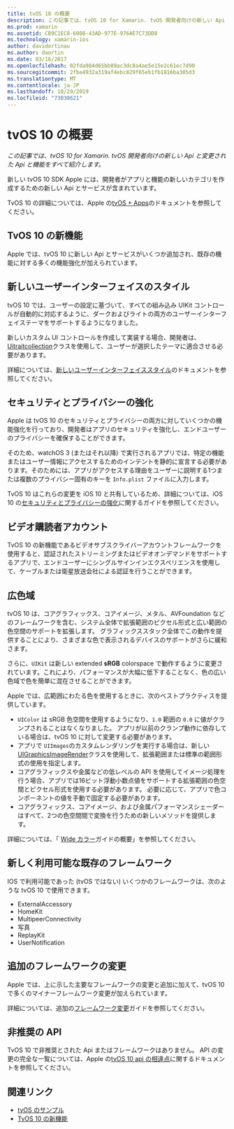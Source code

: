 ```yaml
---
title: tvOS 10 の概要
description: この記事では、tvOS 10 for Xamarin. tvOS 開発者向けの新しい Api と変更された Api と機能をすべて紹介します。
ms.prod: xamarin
ms.assetid: CB9C1EC8-6008-43AD-977E-976AE7C73DD8
ms.technology: xamarin-ios
author: davidortinau
ms.author: daortin
ms.date: 03/16/2017
ms.openlocfilehash: 02fda984d65bb89ac3dc8a4ae5e15e2c61ec7d90
ms.sourcegitcommit: 2fbe4932a319af4ebc829f65eb1fb1816ba305d3
ms.translationtype: MT
ms.contentlocale: ja-JP
ms.lasthandoff: 10/29/2019
ms.locfileid: "73030621"
---
```

# <a name="introduction-to-tvos-10"></a>tvOS 10 の概要

_この記事では、tvOS 10 for Xamarin. tvOS 開発者向けの新しい Api と変更された Api と機能をすべて紹介します。_

新しい tvOS 10 SDK Apple には、開発者がアプリと機能の新しいカテゴリを作成するための新しい Api とサービスが含まれています。 

TvOS 10 の詳細については、Apple の[tvOS + Apps](https://developer.apple.com/tvos/)のドキュメントを参照してください。

## <a name="whats-new-in-tvos-10"></a>TvOS 10 の新機能

Apple では、tvOS 10 に新しい Api とサービスがいくつか追加され、既存の機能に対する多くの機能強化が加えられています。

## <a name="new-user-interface-styles"></a>新しいユーザーインターフェイスのスタイル

tvOS 10 では、ユーザーの設定に基づいて、すべての組み込み UIKit コントロールが自動的に対応するように、ダークおよびライトの両方のユーザーインターフェイステーマをサポートするようになりました。

新しいカスタム UI コントロールを作成して実装する場合、開発者は、 [Uitraitcollection](https://developer.apple.com/reference/uikit/uitraitcollection)クラスを使用して、ユーザーが選択したテーマに適合させる必要があります。

詳細については、[新しいユーザーインターフェイススタイル](~/ios/tvos/platform/user-interface-styles.md)のドキュメントを参照してください。

## <a name="security-and-privacy-enhancements"></a>セキュリティとプライバシーの強化

Apple は tvOS 10 のセキュリティとプライバシーの両方に対していくつかの機能強化を行っており、開発者はアプリのセキュリティを強化し、エンドユーザーのプライバシーを確保することができます。

そのため、watchOS 3 (またはそれ以降) で実行されるアプリでは、特定の機能またはユーザー情報にアクセスするためのインテントを静的に宣言する必要があります。そのためには、アプリがアクセスする理由をユーザーに説明する1つまたは複数のプライバシー固有のキーを `Info.plist` ファイルに入力します。

TvOS 10 はこれらの変更を iOS 10 と共有しているため、詳細については、iOS 10 の[セキュリティとプライバシーの強化](~/ios/app-fundamentals/security-privacy.md)に関するガイドを参照してください。

## <a name="video-subscriber-account"></a>ビデオ購読者アカウント

TvOS 10 の新機能であるビデオサブスクライバーアカウントフレームワークを使用すると、認証されたストリーミングまたはビデオオンデマンドをサポートするアプリで、エンドユーザーにシングルサインインエクスペリエンスを使用して、ケーブルまたは衛星放送会社による認証を行うことができます。

<!--To find out more, please see our [Video Subscriber Account](~/ios/platform-features/introduction-to-ios10/video-subscriber-account/) guide.-->

## <a name="wide-color"></a>広色域

tvOS 10 は、コアグラフィックス、コアイメージ、メタル、AVFoundation などのフレームワークを含む、システム全体で拡張範囲のピクセル形式と広い範囲の色空間のサポートを拡張します。 グラフィックススタック全体でこの動作を提供することにより、さまざまな色で表示されるデバイスのサポートがさらに緩和さます。

さらに、`UIKit` は新しい extended **sRGB** colorspace で動作するように変更されています。これにより、パフォーマンスが大幅に低下することなく、色の広い色域で色を簡単に混在させることができます。

Apple では、広範囲にわたる色を使用するときに、次のベストプラクティスを提供しています。

- `UIColor` は sRGB 色空間を使用するようになり、`1.0` 範囲の `0.0` に値がクランプされることはなくなりました。 アプリが以前のクランプ動作に依存している場合は、tvOS 10 に対して変更する必要があります。
- アプリで `UIImages`のカスタムレンダリングを実行する場合は、新しい[UIGraphicsImageRender](https://developer.apple.com/reference/uikit/uigraphicsimagerenderer)クラスを使用して、拡張範囲または標準の範囲形式の使用を指定します。
- コアグラフィックスや金属などの低レベルの API を使用してイメージ処理を行う場合、アプリでは16ビット浮動小数点値をサポートする拡張範囲の色空間とピクセル形式を使用する必要があります。 必要に応じて、アプリで色コンポーネントの値を手動で固定する必要があります。
- コアグラフィックス、コアイメージ、および金属パフォーマンスシェーダーはすべて、2つの色空間間で変換を行うための新しいメソッドを提供します。

詳細については、「 [Wide カラー](~/ios/platform/wide-color.md)ガイドの概要」を参照してください。

## <a name="newly-available-existing-frameworks"></a>新しく利用可能な既存のフレームワーク

IOS で利用可能であった (tvOS ではない) いくつかのフレームワークは、次のような tvOS 10 で使用できます。

- ExternalAccessory
- HomeKit
- MultipeerConnectivity
- 写真
- ReplayKit
- UserNotification

## <a name="additional-framework-changes"></a>追加のフレームワークの変更

Apple では、上に示した主要なフレームワークの変更と追加に加えて、tvOS 10 で多くのマイナーフレームワーク変更が加えられています。

詳細については、追加の[フレームワーク変更](~/ios/tvos/platform/introduction-to-tvos10/additional-framework-changes.md)ガイドを参照してください。

## <a name="deprecated-apis"></a>非推奨の API

TvOS 10 で非推奨とされた Api またはフレームワークはありません。 API の変更の完全な一覧については、Apple の[tvOS 10 api の相違点](https://developer.apple.com/library/prerelease/content/releasenotes/General/tvOS10APIDiffs/index.html)に関するドキュメントを参照してください。

## <a name="related-links"></a>関連リンク

- [tvOS のサンプル](https://docs.microsoft.com/samples/browse/?products=xamarin&term=Xamarin.iOS+tvOS)
- [TvOS 10 の新機能](https://developer.apple.com/library/prerelease/content/releasenotes/General/WhatsNewinTVOS/Articles/tvOS10.html#//apple_ref/doc/uid/TP40017259-SW1)
